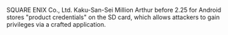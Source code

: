 SQUARE ENIX Co., Ltd. Kaku-San-Sei Million Arthur before 2.25 for Android stores "product credentials" on the SD card, which allows attackers to gain privileges via a crafted application.
